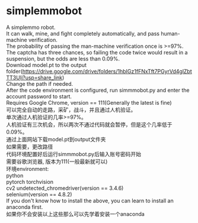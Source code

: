 # simplemmobot
A simplemmo robot.  
It can walk, mine, and fight completely automatically, and pass human-machine verification.  
The probability of passing the man-machine verification once is >=97%.  
The captcha has three chances, so failing the code twice would result in a suspension, but the odds are less than 0.09%.  
Download model.pt to the output folder(https://drive.google.com/drive/folders/1hbIGz1fFNxTft7PGyrVd4glZbtTT3UIj?usp=share_link)  
Change the path if needed.  
After the code environment is configured, run simmmobot.py and enter the account password to start.  
Requires Google Chrome,    version == 111(Generally the latest is fine)  
可以完全自动的走路，采矿，战斗，并且通过人机验证。  
单次通过人机验证的几率>=97%。  
人机验证有三次机会，所以两次不通过代码就会暂停，但是这个几率低于0.09%。  
通过上面网站下载model.pt到output文件夹  
如果需要，更改路径  
代码环境配置好后运行simmmobot.py后输入账号密码开始  
需要谷歌浏览器,    版本为111(一般最新就可以)  
环境environment:  
python  
pytorch
torchvision   
cv2
undetected_chromedriver(version == 3.4.6)  
selenium(version == 4.8.2)  
If you don't know how to install the above, you can learn to install an anaconda first.  
如果你不会安装以上这些那么可以先学着安装一个anaconda
